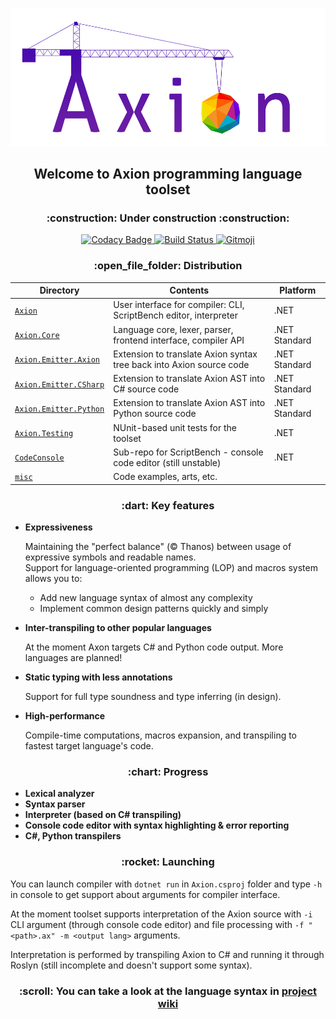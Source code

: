 <p align="center">
  <img src="misc/logo/Axion-mini.png" />
</p>

<h2 align="center">Welcome to Axion programming language toolset</h2>
<h3 align="center">:construction: Under construction :construction:</h3>

<p align="center">
  <a href="https://app.codacy.com/manual/f1uctus/Axion?utm_source=github.com&utm_medium=referral&utm_content=F1uctus/Axion&utm_campaign=Badge_Grade_Dashboard">
    <img src="https://api.codacy.com/project/badge/Grade/5c60bd255f884ed88bb9248155f8abac"
       alt="Codacy Badge">
  </a>
  <a href="https://ci.appveyor.com/project/F1uctus/axion">
    <img src="https://ci.appveyor.com/api/projects/status/ij2j74injuejodf2?svg=true"
       alt="Build Status">
  </a>
  <a href="https://gitmoji.carloscuesta.me">
    <img src="https://img.shields.io/badge/gitmoji-%20😜%20😍-FFDD67.svg?style=flat-square"
       alt="Gitmoji">
  </a>
</p>

<h3 align="center">:open_file_folder: Distribution</h3>

| Directory                                               | Contents                                                                | Platform         |
|---------------------------------------------------------|-------------------------------------------------------------------------|------------------|
| [`Axion`](Axion)                                        | User interface for compiler: CLI, ScriptBench editor, interpreter       | .NET             |
| [`Axion.Core`](Axion.Core)                              | Language core, lexer, parser, frontend interface, compiler API          | .NET Standard    |
| [`Axion.Emitter.Axion`](Axion.Emitter.Axion)          | Extension to translate Axion syntax tree back into Axion source code    | .NET Standard    |
| [`Axion.Emitter.CSharp`](Axion.Emitter.CSharp)        | Extension to translate Axion AST into C# source code                    | .NET Standard    |
| [`Axion.Emitter.Python`](Axion.Emitter.Python)        | Extension to translate Axion AST into Python source code                | .NET Standard    |
| [`Axion.Testing`](Axion.Testing)                        | NUnit-based unit tests for the toolset                                  | .NET             |
| [`CodeConsole`](https://github.com/F1uctus/CodeConsole) | Sub-repo for ScriptBench - console code editor (still unstable)         | .NET             |
| [`misc`](misc)                                          | Code examples, arts, etc.                                               |                  |

<h3 align="center">:dart: Key features</h3>

- **Expressiveness**

  Maintaining the "perfect balance" (© Thanos) between usage of expressive symbols and readable names.
  <br>
  Support for language-oriented programming (LOP) and macros system allows you to:

  - Add new language syntax of almost any complexity
  - Implement common design patterns quickly and simply

- **Inter-transpiling to other popular languages**

  At the moment Axon targets C# and Python code output. More languages are planned!
  
- **Static typing with less annotations**

  Support for full type soundness and type inferring (in design).
  
- **High-performance**

  Compile-time computations, macros expansion, and transpiling to fastest target language's code.

<h3 align="center">:chart: Progress</h3>

- **Lexical analyzer**
- **Syntax parser**
- **Interpreter (based on C# transpiling)**
- **Console code editor with syntax highlighting & error reporting**
- **C#, Python transpilers**

<h3 align="center">:rocket: Launching</h3>

You can launch compiler with `dotnet run` in `Axion.csproj` folder
and type `-h` in console to get support about arguments for compiler interface.

At the moment toolset supports interpretation of the Axion source
with `-i` CLI argument (through console code editor) and
file processing with `-f "<path>.ax" -m <output lang>` arguments.

Interpretation is performed by transpiling Axion to C# and running
it through Roslyn (still incomplete and doesn't support some syntax).

<h3 align="center">:scroll: You can take a look at the language syntax in <a href="https://github.com/F1uctus/Axion/wiki">project wiki</a></h3>
